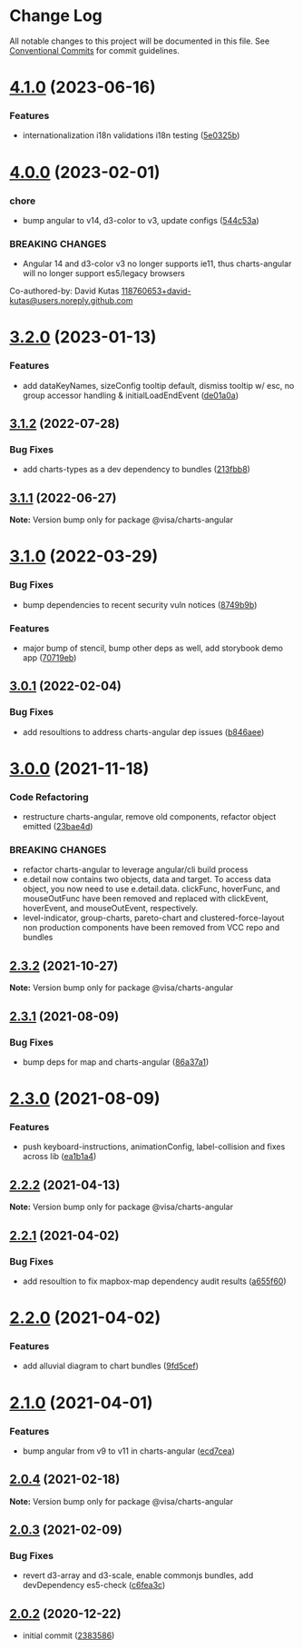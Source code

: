 # Change Log

All notable changes to this project will be documented in this file.
See [Conventional Commits](https://conventionalcommits.org) for commit guidelines.

# [4.1.0](https://github.com/visa/visa-chart-components/compare/@visa/charts-angular@4.0.0...@visa/charts-angular@4.1.0) (2023-06-16)

### Features

- internationalization i18n validations i18n testing ([5e0325b](https://github.com/visa/visa-chart-components/commit/5e0325b1c6727406d6964459afbd9ac0238e1cc6))

# [4.0.0](https://github.com/visa/visa-chart-components/compare/@visa/charts-angular@3.2.0...@visa/charts-angular@4.0.0) (2023-02-01)

### chore

- bump angular to v14, d3-color to v3, update configs ([544c53a](https://github.com/visa/visa-chart-components/commit/544c53a83b810b349ac24becbaab082b1151222e))

### BREAKING CHANGES

- Angular 14 and d3-color v3 no longer supports ie11, thus charts-angular will no longer support es5/legacy browsers

Co-authored-by: David Kutas <118760653+david-kutas@users.noreply.github.com>

# [3.2.0](https://github.com/visa/visa-chart-components/compare/@visa/charts-angular@3.1.2...@visa/charts-angular@3.2.0) (2023-01-13)

### Features

- add dataKeyNames, sizeConfig tooltip default, dismiss tooltip w/ esc, no group accessor handling & initialLoadEndEvent ([de01a0a](https://github.com/visa/visa-chart-components/commit/de01a0ab5cea8146ff3d4d0c48da995c2ba0fb9a))

## [3.1.2](https://github.com/visa/visa-chart-components/compare/@visa/charts-angular@3.1.1...@visa/charts-angular@3.1.2) (2022-07-28)

### Bug Fixes

- add charts-types as a dev dependency to bundles ([213fbb8](https://github.com/visa/visa-chart-components/commit/213fbb8dff8f55c64ee3d1a28e3d0017de76f374))

## [3.1.1](https://github.com/visa/visa-chart-components/compare/@visa/charts-angular@3.1.0...@visa/charts-angular@3.1.1) (2022-06-27)

**Note:** Version bump only for package @visa/charts-angular

# [3.1.0](https://github.com/visa/visa-chart-components/compare/@visa/charts-angular@3.0.1...@visa/charts-angular@3.1.0) (2022-03-29)

### Bug Fixes

- bump dependencies to recent security vuln notices ([8749b9b](https://github.com/visa/visa-chart-components/commit/8749b9b11aeba92ecf39fc36251cdcb8844a7a46))

### Features

- major bump of stencil, bump other deps as well, add storybook demo app ([70719eb](https://github.com/visa/visa-chart-components/commit/70719ebc7fa59dc169bcc7fea62b238bcfab6418))

## [3.0.1](https://github.com/visa/visa-chart-components/compare/@visa/charts-angular@3.0.0...@visa/charts-angular@3.0.1) (2022-02-04)

### Bug Fixes

- add resoultions to address charts-angular dep issues ([b846aee](https://github.com/visa/visa-chart-components/commit/b846aeef71b3c8dca87744bca7d2422dcf03527a))

# [3.0.0](https://github.com/visa/visa-chart-components/compare/@visa/charts-angular@2.3.2...@visa/charts-angular@3.0.0) (2021-11-18)

### Code Refactoring

- restructure charts-angular, remove old components, refactor object emitted ([23bae4d](https://github.com/visa/visa-chart-components/commit/23bae4d2f798c3e2f9aeda373014654a8655577f))

### BREAKING CHANGES

- refactor charts-angular to leverage angular/cli build process
- e.detail now contains two objects, data and target. To access data object, you now need to use e.detail.data. clickFunc, hoverFunc, and mouseOutFunc have been removed and replaced with clickEvent, hoverEvent, and mouseOutEvent, respectively.
- level-indicator, group-charts, pareto-chart and clustered-force-layout non production components have been removed from VCC repo and bundles

## [2.3.2](https://github.com/visa/visa-chart-components/compare/@visa/charts-angular@2.3.1...@visa/charts-angular@2.3.2) (2021-10-27)

**Note:** Version bump only for package @visa/charts-angular

## [2.3.1](https://github.com/visa/visa-chart-components/compare/@visa/charts-angular@2.3.0...@visa/charts-angular@2.3.1) (2021-08-09)

### Bug Fixes

- bump deps for map and charts-angular ([86a37a1](https://github.com/visa/visa-chart-components/commit/86a37a108f45b581e983a23e7a954c635fb3ced9))

# [2.3.0](https://github.com/visa/visa-chart-components/compare/@visa/charts-angular@2.2.2...@visa/charts-angular@2.3.0) (2021-08-09)

### Features

- push keyboard-instructions, animationConfig, label-collision and fixes across lib ([ea1b1a4](https://github.com/visa/visa-chart-components/commit/ea1b1a478b3ea9bcf07e76551a45a9adaaacdb47))

## [2.2.2](https://github.com/visa/visa-chart-components/compare/@visa/charts-angular@2.2.1...@visa/charts-angular@2.2.2) (2021-04-13)

**Note:** Version bump only for package @visa/charts-angular

## [2.2.1](https://github.com/visa/visa-chart-components/compare/@visa/charts-angular@2.2.0...@visa/charts-angular@2.2.1) (2021-04-02)

### Bug Fixes

- add resoultion to fix mapbox-map dependency audit results ([a655f60](https://github.com/visa/visa-chart-components/commit/a655f60c5b4d87f02d8ff85d524853268325eb7b))

# [2.2.0](https://github.com/visa/visa-chart-components/compare/@visa/charts-angular@2.1.0...@visa/charts-angular@2.2.0) (2021-04-02)

### Features

- add alluvial diagram to chart bundles ([9fd5cef](https://github.com/visa/visa-chart-components/commit/9fd5cef90db9a968c5a283ff065b1e5050842bfe))

# [2.1.0](https://github.com/visa/visa-chart-components/compare/@visa/charts-angular@2.0.3...@visa/charts-angular@2.1.0) (2021-04-01)

### Features

- bump angular from v9 to v11 in charts-angular ([ecd7cea](https://github.com/visa/visa-chart-components/commit/ecd7cea3356aac17372592643eafb0c66c9addd5))

## [2.0.4](https://github.com/visa/visa-chart-components/compare/@visa/charts-angular@2.0.3...@visa/charts-angular@2.0.4) (2021-02-18)

**Note:** Version bump only for package @visa/charts-angular

## [2.0.3](https://github.com/visa/visa-chart-components/compare/@visa/charts-angular@2.0.2...@visa/charts-angular@2.0.3) (2021-02-09)

### Bug Fixes

- revert d3-array and d3-scale, enable commonjs bundles, add devDependency es5-check ([c6fea3c](https://github.com/visa/visa-chart-components/commit/c6fea3c601dfc4650b52996721ead03a1b363e2b))

## [2.0.2](https://github.com/visa/visa-chart-components/tree/%40visa/charts-angular%402.0.2) (2020-12-22)

- initial commit ([2383586](https://github.com/visa/visa-chart-components/commit/238358698bb59b8f20f424eeedc7235f51e02037))
